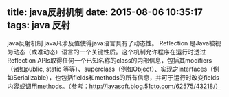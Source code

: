 title: java反射机制
date: 2015-08-06 10:35:17
tags: java 反射
---
java反射机制
java凡涉及值使得java语言具有了动态性。
Reflection 是Java被视为动态（或准动态）语言的一个关键性质。这个机制允许程序在运行时透过Reflection APIs取得任何一个已知名称的class的内部信息，包括其modifiers（诸如public, static 等等）、superclass（例如Object）、实现之interfaces（例如Serializable），也包括fields和methods的所有信息，并可于运行时改变fields内容或调用methods。（参考：http://lavasoft.blog.51cto.com/62575/43218/）
